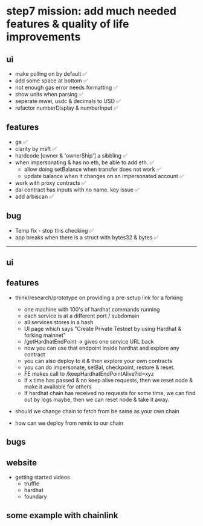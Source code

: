 # step7 mission: add much needed features & quality of life improvements

## ui
- make polling on by default ✅
- add some space at bottom ✅
- not enough gas error needs formatting ✅
- show units when parsing ✅
- seperate mwei, usdc & decimals to USD ✅
- refactor numberDisplay & numberInput ✅

## features
 - ga ✅
 - clarity by msft ✅
 - hardcode [owner & 'ownerShip'] a sibbling ✅
- when impersonating & has no eth, be able to add eth. ✅
  - allow doing setBalance when transfer does not work ✅
  - update balance when it changes on an impersonated account ✅
- work with proxy contracts ✅
- dai contract has inputs with no name. key issue ✅
- add arbiscan ✅

## bug
- Temp fix - stop this checking ✅
- app breaks when there is a struct with bytes32 & bytes ✅

------------------------------------------------

## ui

## features
- think/research/prototype on providing a pre-setup link for a forking
  - one machine with 100's of hardhat commands running
  - each service is at a different port / subdomain
  - all services stores in a hash
  - UI page which says "Create Private Testnet by using Hardhat & forking mainnet"
  - /getHardhatEndPoint -> gives one service URL back
  - now you can use that endpoint inside hardhat and explore any contract
  - you can also deploy to it & then explore your own contracts
  - you can do impersonate, setBal, checkpoint, restore & reset.
  - FE makes call to /keepHardhatEndPointAlive?id=xyz
  - If x time has passed & no keep alive requests, then we reset node & make it available for others 
  - If hardhat chain has received no requests for some time, we can find out by logs maybe, then we can reset node & take it away.
    
- should we change chain to fetch from be same as your own chain
- how can we deploy from remix to our chain

## bugs
 
## website
 - getting started videos
   - truffle
   - hardhat
   - foundary

## some example with chainlink